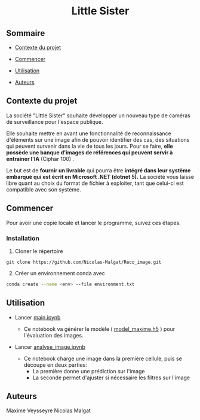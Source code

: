 
<p  align="center">
<h1  align="center">Little Sister</h3>
</p>

## Sommaire

*  [Contexte du projet](#contexte-du-projet)

*  [Commencer](#commencer)

*  [Utilisation](#utilisation)

*  [Auteurs](#auteurs)


## Contexte du projet


La société "Little Sister" souhaite développer un nouveau type de caméras de surveillance pour l'espace publique.

Elle souhaite mettre en avant une fonctionnalité de reconnaissance d'éléments sur une image afin de pouvoir identifier des cas, des situations qui peuvent survenir dans la vie de tous les jours. Pour se faire,  **elle possède une banque d'images de références qui peuvent servir à entrainer l'IA** (Ciphar 100) .

Le but est de  **fournir un livrable**  qui pourra être  **intégré dans leur système embarqué qui est écrit en Microsoft .NET (dotnet 5).**  La société vous laisse libre quant au choix du format de fichier à exploiter, tant que celui-ci est compatible avec son système.

## Commencer

Pour avoir une copie locale et lancer le programme, suivez ces étapes.

### Installation

1. Cloner le répertoire
```git
git clone https://github.com/Nicolas-Malgat/Reco_image.git
```
2. Créer un environnement conda avec
```bash
conda create --name <env> --file environment.txt
```
## Utilisation

- Lancer [main.ipynb](https://github.com/Nicolas-Malgat/Reco_image/blob/main/main.ipynb "main.ipynb")
	- Ce notebook va générer le modèle ( [model_maxime.h5](https://github.com/Nicolas-Malgat/Reco_image/blob/main/model_maxime.h5 "model_maxime.h5") ) pour l'évaluation des images.

- Lancer [analyse_image.ipynb](https://github.com/Nicolas-Malgat/Reco_image/blob/main/analyse_image.ipynb)
	- Ce notebook charge une image dans la première cellule,
	   puis se découpe en deux parties:
		- La première donne une prédiction sur l'image
		- La seconde permet d'ajuster si nécessaire les filtres sur l'image

## Auteurs

Maxime Veysseyre
Nicolas Malgat
